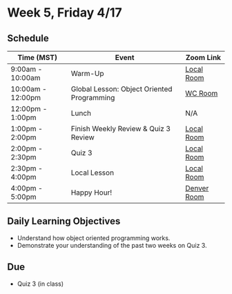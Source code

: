 # Week 5, Friday 4/17

## Schedule
| Time (MST)                  | Event                             | Zoom Link                                    |
|-----------------------|-----------------------------------|----------------------------------------------|
| 9:00am - 10:00am | Warm-Up                 | [Local Room](https://generalassembly.zoom.us/j/4539501986?pwd=NVZoQ2s1NXRZckVoc0RkQ2NTbCs1Zz09) |
| 10:00am - 12:00pm | Global Lesson: Object Oriented Programming | [WC Room](https://generalassembly.zoom.us/j/620270527)   |
| 12:00pm - 1:00pm | Lunch                       | N/A |
| 1:00pm - 2:00pm | Finish Weekly Review & Quiz 3 Review | [Local Room](https://generalassembly.zoom.us/j/4539501986?pwd=NVZoQ2s1NXRZckVoc0RkQ2NTbCs1Zz09) |
| 2:00pm - 2:30pm  | Quiz 3 | [Local Room](https://generalassembly.zoom.us/j/4539501986?pwd=NVZoQ2s1NXRZckVoc0RkQ2NTbCs1Zz09)  |
| 2:30pm - 4:00pm | Local Lesson | [Local Room](https://generalassembly.zoom.us/j/4539501986?pwd=NVZoQ2s1NXRZckVoc0RkQ2NTbCs1Zz09) |
| 4:00pm - 5:00pm  | Happy Hour! | [Denver Room](https://generalassembly.zoom.us/j/446850996?pwd=Z1FMdWUrOXZOWkRxNU9kUWFNQnU4dz09)   |

## Daily Learning Objectives
- Understand how object oriented programming works.
- Demonstrate your understanding of the past two weeks on Quiz 3.

## Due
- Quiz 3 (in class)
